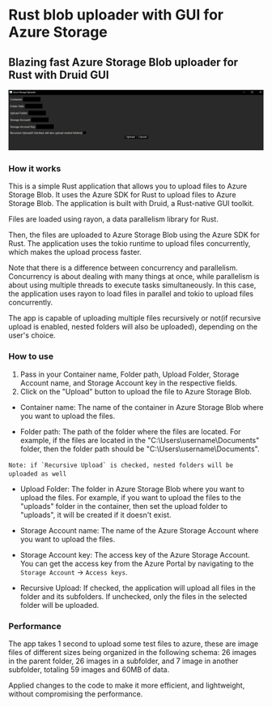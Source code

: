 # Rust blob uploader with GUI for Azure Storage

## Blazing fast Azure Storage Blob uploader for Rust with Druid GUI

![](resources/appUI.png)

### How it works

This is a simple Rust application that allows you to upload files to Azure Storage Blob. It uses the Azure SDK for 
Rust to upload files to Azure Storage Blob. The application is built with Druid, a Rust-native GUI toolkit.

Files are loaded using rayon, a data parallelism library for Rust.

Then, the files are uploaded to Azure Storage Blob using the Azure SDK for Rust. The application uses the tokio runtime
to upload files concurrently, which makes the upload process faster.

Note that there is a difference between concurrency and parallelism. Concurrency is about dealing with many things at once,
while parallelism is about using multiple threads to execute tasks simultaneously. In this case, the application uses
rayon to load files in parallel and tokio to upload files concurrently.

The app is capable of uploading multiple files recursively or not(if recursive upload is enabled, nested folders
will also be uploaded),
depending on the user's choice.

### How to use

1. Pass in your Container name, Folder path, Upload Folder, Storage Account name, and Storage Account key in the respective fields.
2. Click on the "Upload" button to upload the file to Azure Storage Blob.

- Container name: The name of the container in Azure Storage Blob where you want to upload the files.

- Folder path: The path of the folder where the files are located. For example, if the files are located in the "C:\Users\username\Documents" folder,
then the folder path should be "C:\Users\username\Documents".

``Note: if `Recursive Upload` is checked, nested folders will be uploaded as well``

- Upload Folder: The folder in Azure Storage Blob where you want to upload the files. For example, 
if you want to upload the files to the "uploads" folder in the container, then set the upload folder to "uploads", it 
will be created if it doesn't exist.

- Storage Account name: The name of the Azure Storage Account where you want to upload the files.

- Storage Account key: The access key of the Azure Storage Account. You can get the access key from the Azure Portal by 
navigating to the `Storage Account` -> `Access keys`.

- Recursive Upload: If checked, the application will upload all files in the folder and its subfolders.
If unchecked, only the files in the selected folder will be uploaded.


### Performance

The app takes 1 second to upload some test files to azure, these are image files of different sizes being organized in the following schema:
26 images in the parent folder, 26 images in a subfolder, and 7 image in another subfolder, totaling 59 images and 60MB of data.

Applied changes to the code to make it more efficient, and lightweight, without compromising the performance.